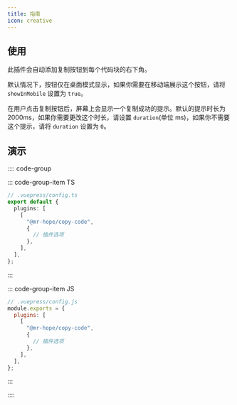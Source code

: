 ```yaml
---
title: 指南
icon: creative
---
```


## 使用

此插件会自动添加复制按钮到每个代码块的右下角。

默认情况下，按钮仅在桌面模式显示，如果你需要在移动端展示这个按钮，请将 `showInMobile` 设置为 `true`。

在用户点击复制按钮后，屏幕上会显示一个复制成功的提示。默认的提示时长为 2000ms，如果你需要更改这个时长，请设置 `duration`(单位 ms)，如果你不需要这个提示，请将 `duration` 设置为 `0`。

## 演示

:::: code-group

::: code-group-item TS

```ts
// .vuepress/config.ts
export default {
  plugins: [
    [
      "@mr-hope/copy-code",
      {
        // 插件选项
      },
    ],
  ],
};
```

:::

::: code-group-item JS

```js
// .vuepress/config.js
module.exports = {
  plugins: [
    [
      "@mr-hope/copy-code",
      {
        // 插件选项
      },
    ],
  ],
};
```

:::

::::
